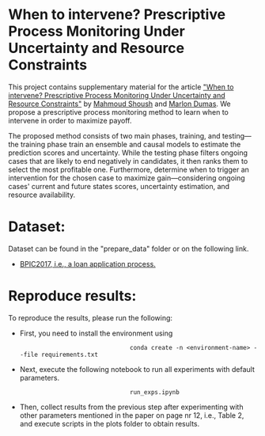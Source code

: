 # When to intervene? Prescriptive Process Monitoring Under Uncertainty and Resource Constraints

This project contains supplementary material for the article ["When to intervene? Prescriptive Process Monitoring Under Uncertainty and Resource Constraints"](https://deepai.org/publication/when-to-intervene-prescriptive-process-monitoring-under-uncertainty-and-resource-constraints) by [Mahmoud Shoush](https://scholar.google.com/citations?user=Jw4rBlkAAAAJ&hl=en) and [Marlon Dumas](https://kodu.ut.ee/~dumas/). We propose a prescriptive process monitoring method to learn when to intervene in order to maximize payoff. 


The proposed method consists of two main phases, training, and testing—the training phase train an ensemble and causal models to estimate the prediction scores and uncertainty. While the testing phase filters ongoing cases that are likely to end negatively in candidates, it then ranks them to select the most profitable one. Furthermore, determine when to trigger an intervention for the chosen case to maximize gain—considering ongoing cases' current and future states scores, uncertainty estimation, and resource availability.



# Dataset: 
Dataset can be found in the "prepare_data" folder or on the following link.
* [BPIC2017, i.e., a loan application process.]( https://owncloud.ut.ee/owncloud/index.php/s/rqk7wNinSzqLMRm)



# Reproduce results:
To reproduce the results, please run the following:

* First, you need to install the environment using

                                     conda create -n <environment-name> --file requirements.txt

* Next, execute the following notebook to run all experiments with default parameters. 

                                     run_exps.ipynb
                                     
                                                           

* Then, collect results from the previous step after experimenting with other parameters mentioned in the paper on page nr 12, i.e., Table 2, and execute scripts in the plots folder to obtain results. 

                                
